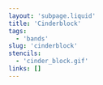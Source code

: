 ```yaml
---
layout: 'subpage.liquid'
title: 'Cinderblock'
tags:
  - 'bands'
slug: 'cinderblock'
stencils:
  - 'cinder_block.gif'
links: []
---
```

